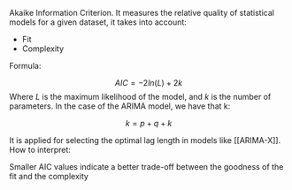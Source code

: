 Akaike Information Criterion.
It measures the relative quality of statistical models for a given dataset, it takes into account:

- Fit
- Complexity

Formula: 

$$AIC = -2ln(L) + 2k$$
Where $L$ is the maximum likelihood of the model, and $k$ is the number of parameters. In the case of the ARIMA model, we have that k: 

$$k = p + q + k$$

It is applied for selecting the optimal lag length in models like [[ARIMA-X]]. How to interpret:

Smaller AIC values indicate a better trade-off between the goodness of the fit and the complexity
